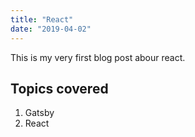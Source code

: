 ```yaml
---
title: "React"
date: "2019-04-02"
---
```


This is my very first blog post abour react.

## Topics covered

1. Gatsby
2. React